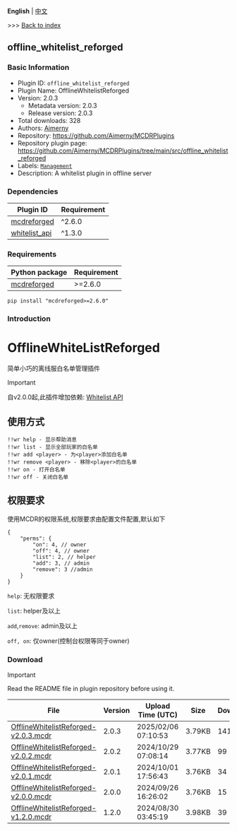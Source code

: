 **English** | [中文](readme-zh_cn.md)

\>\>\> [Back to index](/readme.md)

## offline_whitelist_reforged

### Basic Information

- Plugin ID: `offline_whitelist_reforged`
- Plugin Name: OfflineWhitelistReforged
- Version: 2.0.3
  - Metadata version: 2.0.3
  - Release version: 2.0.3
- Total downloads: 328
- Authors: [Aimerny](https://github.com/Aimerny)
- Repository: https://github.com/Aimerny/MCDRPlugins
- Repository plugin page: https://github.com/Aimerny/MCDRPlugins/tree/main/src/offline_whitelist_reforged
- Labels: [`Management`](/labels/management/readme.md)
- Description: A whitelist plugin in offline server

### Dependencies

| Plugin ID | Requirement |
| --- | --- |
| [mcdreforged](https://github.com/Fallen-Breath/MCDReforged) | ^2.6.0 |
| [whitelist_api](/plugins/whitelist_api/readme.md) | ^1.3.0 |

### Requirements

| Python package | Requirement |
| --- | --- |
| [mcdreforged](https://pypi.org/project/mcdreforged) | \>=2.6.0 |

```
pip install "mcdreforged>=2.6.0"
```

### Introduction

# OfflineWhiteListReforged

简单小巧的离线服白名单管理插件

> [!IMPORTANT]
> 自v2.0.0起,此插件增加依赖: [Whitelist API](https://github.com/Aimerny/MCDRPlugins/tree/main/src/offline_whitelist_reforged/../whitelist_api)

## 使用方式
```
!!wr help - 显示帮助消息
!!wr list - 显示全部玩家的白名单
!!wr add <player> - 为<player>添加白名单
!!wr remove <player> - 移除<player>的白名单
!!wr on - 打开白名单
!!wr off - 关闭白名单
```

## 权限要求

使用MCDR的权限系统,权限要求由配置文件配置,默认如下
```json5
{
    "perms": {
        "on": 4, // owner
        "off": 4, // owner
        "list": 2, // helper
        "add": 3, // admin
        "remove": 3 //admin
    }
}
```
`help`: 无权限要求

`list`: helper及以上

`add`,`remove`: admin及以上

`off, on`: 仅owner(控制台权限等同于owner)

### Download

> [!IMPORTANT]
> Read the README file in plugin repository before using it.

| File | Version | Upload Time (UTC) | Size | Downloads | Operations |
| --- | --- | --- | --- | --- | --- |
| [OfflineWhitelistReforged-v2.0.3.mcdr](https://github.com/Aimerny/MCDRPlugins/releases/tag/offline_whitelist_reforged-v2.0.3) | 2.0.3 | 2025/02/06 07:10:53 | 3.79KB | 141 | [Download](https://github.com/Aimerny/MCDRPlugins/releases/download/offline_whitelist_reforged-v2.0.3/OfflineWhitelistReforged-v2.0.3.mcdr) |
| [OfflineWhitelistReforged-v2.0.2.mcdr](https://github.com/Aimerny/MCDRPlugins/releases/tag/offline_whitelist_reforged-v2.0.2) | 2.0.2 | 2024/10/29 07:08:14 | 3.77KB | 99 | [Download](https://github.com/Aimerny/MCDRPlugins/releases/download/offline_whitelist_reforged-v2.0.2/OfflineWhitelistReforged-v2.0.2.mcdr) |
| [OfflineWhitelistReforged-v2.0.1.mcdr](https://github.com/Aimerny/MCDRPlugins/releases/tag/offline_whitelist_reforged-v2.0.1) | 2.0.1 | 2024/10/01 17:56:43 | 3.76KB | 34 | [Download](https://github.com/Aimerny/MCDRPlugins/releases/download/offline_whitelist_reforged-v2.0.1/OfflineWhitelistReforged-v2.0.1.mcdr) |
| [OfflineWhitelistReforged-v2.0.0.mcdr](https://github.com/Aimerny/MCDRPlugins/releases/tag/offline_whitelist_reforged-v2.0.0) | 2.0.0 | 2024/09/26 16:26:02 | 3.76KB | 15 | [Download](https://github.com/Aimerny/MCDRPlugins/releases/download/offline_whitelist_reforged-v2.0.0/OfflineWhitelistReforged-v2.0.0.mcdr) |
| [OfflineWhitelistReforged-v1.2.0.mcdr](https://github.com/Aimerny/MCDRPlugins/releases/tag/offline_whitelist_reforged-v1.2.0) | 1.2.0 | 2024/08/30 03:45:19 | 3.98KB | 39 | [Download](https://github.com/Aimerny/MCDRPlugins/releases/download/offline_whitelist_reforged-v1.2.0/OfflineWhitelistReforged-v1.2.0.mcdr) |

